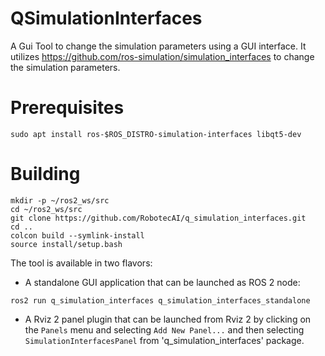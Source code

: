 # QSimulationInterfaces

A Gui Tool to change the simulation parameters using a GUI interface.
It utilizes https://github.com/ros-simulation/simulation_interfaces to change the simulation parameters.

# Prerequisites

```shell
sudo apt install ros-$ROS_DISTRO-simulation-interfaces libqt5-dev
```

# Building

```shell
mkdir -p ~/ros2_ws/src
cd ~/ros2_ws/src
git clone https://github.com/RobotecAI/q_simulation_interfaces.git
cd ..
colcon build --symlink-install
source install/setup.bash
```

The tool is available in two flavors:

- A standalone GUI application that can be launched as ROS 2 node:
```shell  
ros2 run q_simulation_interfaces q_simulation_interfaces_standalone
```
- A Rviz 2 panel plugin that can be launched from Rviz 2 by clicking on the `Panels` menu and selecting `Add New Panel...`
  and then selecting `SimulationInterfacesPanel` from 'q_simulation_interfaces' package.